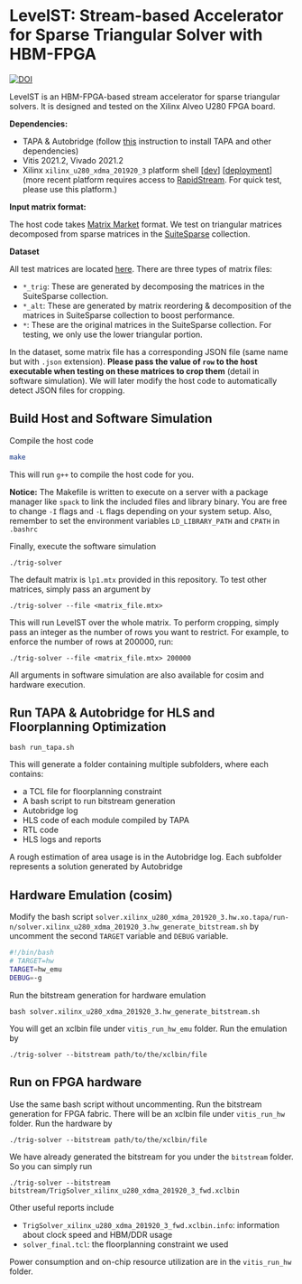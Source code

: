 # LevelST: Stream-based Accelerator for Sparse Triangular Solver with HBM-FPGA

[![DOI](https://zenodo.org/badge/DOI/10.5281/zenodo.10463345.svg)](https://doi.org/10.5281/zenodo.10463345)

LevelST is an HBM-FPGA-based stream accelerator for sparse triangular solvers. It is designed and tested on the Xilinx Alveo U280 FPGA board.

**Dependencies:**

- TAPA & Autobridge (follow [this](https://tapa.readthedocs.io/en/main/user/installation.html) instruction to install TAPA and other dependencies)
- Vitis 2021.2, Vivado 2021.2
- Xilinx `xilinx_u280_xdma_201920_3` platform shell [[dev](https://drive.google.com/file/d/1GvZ1_x8_W5q_h4U76dH9iQXDN9xPeLvv/view?usp=drive_link)] [[deployment](https://drive.google.com/file/d/1wQywrYvW9r0oBccn-PqoS4KPZJfEW3_J/view?usp=drive_link)] (more recent platform requires access to [RapidStream](https://rapidstream-da.com/). For quick test, please use this platform.)

**Input matrix format:**

The host code takes [Matrix Market](https://math.nist.gov/MatrixMarket/formats.html) format. We test on triangular matrices decomposed from sparse matrices in the [SuiteSparse](https://sparse.tamu.edu) collection. 

**Dataset**

All test matrices are located [here](https://doi.org/10.5281/zenodo.10420254). There are three types of matrix files:
- `*_trig`: These are generated by decomposing the matrices in the SuiteSparse collection.
- `*_alt`: These are generated by matrix reordering & decomposition of the matrices in SuiteSparse collection to boost performance.
- `*`: These are the original matrices in the SuiteSparse collection. For testing, we only use the lower triangular portion.

In the dataset, some matrix file has a corresponding JSON file (same name but with `.json` extension). **Please pass the value of `row` to the host executable when testing on these matrices to crop them** (detail in software simulation). We will later modify the host code to automatically detect JSON files for cropping.

## Build Host and Software Simulation

Compile the host code

```bash
make
```
This will run `g++` to compile the host code for you.

**Notice:** The Makefile is written to execute on a server with a package manager like `spack` to link the included files and library binary. You are free to change `-I` flags and `-L` flags depending on your system setup. Also, remember to set the environment variables `LD_LIBRARY_PATH` and `CPATH` in `.bashrc`

Finally, execute the software simulation
```
./trig-solver
```
The default matrix is `lp1.mtx` provided in this repository. To test other matrices, simply pass an argument by
```
./trig-solver --file <matrix_file.mtx>
```
This will run LevelST over the whole matrix. To perform cropping, simply pass an integer as the number of rows you want to restrict. For example, to enforce the number of rows at 200000, run:
```
./trig-solver --file <matrix_file.mtx> 200000
```
All arguments in software simulation are also available for cosim and hardware execution.

## Run TAPA & Autobridge for HLS and Floorplanning Optimization

```
bash run_tapa.sh
```

This will generate a folder containing multiple subfolders, where each contains:

- a TCL file for floorplanning constraint
- A bash script to run bitstream generation
- Autobridge log
- HLS code of each module compiled by TAPA
- RTL code
- HLS logs and reports

A rough estimation of area usage is in the Autobridge log. Each subfolder represents a solution generated by Autobridge

## Hardware Emulation (cosim)

Modify the bash script `solver.xilinx_u280_xdma_201920_3.hw.xo.tapa/run-n/solver.xilinx_u280_xdma_201920_3.hw_generate_bitstream.sh` by uncomment the second `TARGET` variable and `DEBUG` variable.

```bash
#!/bin/bash
# TARGET=hw
TARGET=hw_emu
DEBUG=-g
```

Run the bitstream generation for hardware emulation

```
bash solver.xilinx_u280_xdma_201920_3.hw_generate_bitstream.sh
```
You will get an xclbin file under `vitis_run_hw_emu` folder. Run the emulation by

```
./trig-solver --bitstream path/to/the/xclbin/file
```

## Run on FPGA hardware
Use the same bash script without uncommenting. Run the bitstream generation for FPGA fabric. There will be an xclbin file under `vitis_run_hw` folder. Run the hardware by
```
./trig-solver --bitstream path/to/the/xclbin/file
```

We have already generated the bitstream for you under the `bitstream` folder. So you can simply run
```
./trig-solver --bitstream bitstream/TrigSolver_xilinx_u280_xdma_201920_3_fwd.xclbin
```

Other useful reports include

- `TrigSolver_xilinx_u280_xdma_201920_3_fwd.xclbin.info`: information about clock speed and HBM/DDR usage
- `solver_final.tcl`: the floorplanning constraint we used

Power consumption and on-chip resource utilization are in the `vitis_run_hw` folder.
